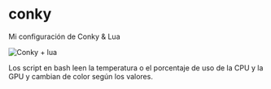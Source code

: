 # conky
Mi configuración de Conky &amp; Lua

![Conky + lua](https://rnlagos.com/images/conky.jpg)

Los script en bash leen la temperatura o el porcentaje de uso de la CPU y la GPU y cambian de color según los valores. 

